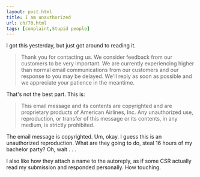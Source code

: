 ```yaml
---
layout: post.html
title: I am unauthorized
url: ch/70.html
tags: [complaint,Stupid people]
---
```

I got this yesterday, but just got around to reading it. 

> Thank you for contacting us. We consider feedback from our customers to be very important. We are currently experiencing higher than normal email communications from our customers and our response to you may be delayed. We'll reply as soon as possible and we appreciate your patience in the meantime.

That's not the best part. This is: 

> This email message and its contents are copyrighted and are proprietary products of American Airlines, Inc. Any unauthorized use, reproduction, or transfer of this message or its contents, in any medium, is strictly prohibited.

The email message is copyrighted. Um, okay. I guess this is an unauthorized reproduction. What are they going to do, steal 16 hours of my bachelor party? Oh, wait . . .

I also like how they attach a name to the autoreply, as if some CSR actually read my submission and responded personally. How touching.
